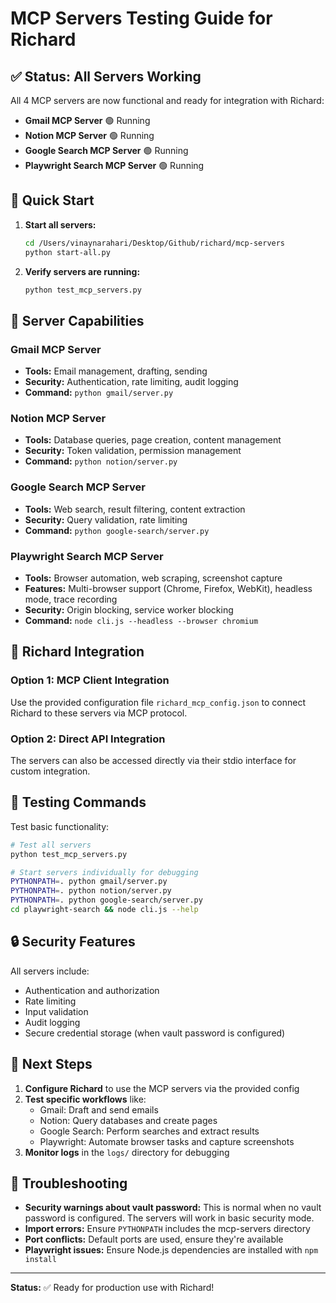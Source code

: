 # MCP Servers Testing Guide for Richard

## ✅ Status: All Servers Working

All 4 MCP servers are now functional and ready for integration with Richard:

- **Gmail MCP Server** 🟢 Running
- **Notion MCP Server** 🟢 Running  
- **Google Search MCP Server** 🟢 Running
- **Playwright Search MCP Server** 🟢 Running

## 🚀 Quick Start

1. **Start all servers:**
   ```bash
   cd /Users/vinaynarahari/Desktop/Github/richard/mcp-servers
   python start-all.py
   ```

2. **Verify servers are running:**
   ```bash
   python test_mcp_servers.py
   ```

## 🔧 Server Capabilities

### Gmail MCP Server
- **Tools:** Email management, drafting, sending
- **Security:** Authentication, rate limiting, audit logging
- **Command:** `python gmail/server.py`

### Notion MCP Server  
- **Tools:** Database queries, page creation, content management
- **Security:** Token validation, permission management
- **Command:** `python notion/server.py`

### Google Search MCP Server
- **Tools:** Web search, result filtering, content extraction
- **Security:** Query validation, rate limiting
- **Command:** `python google-search/server.py`

### Playwright Search MCP Server
- **Tools:** Browser automation, web scraping, screenshot capture
- **Features:** Multi-browser support (Chrome, Firefox, WebKit), headless mode, trace recording
- **Security:** Origin blocking, service worker blocking
- **Command:** `node cli.js --headless --browser chromium`

## 🔗 Richard Integration

### Option 1: MCP Client Integration
Use the provided configuration file `richard_mcp_config.json` to connect Richard to these servers via MCP protocol.

### Option 2: Direct API Integration  
The servers can also be accessed directly via their stdio interface for custom integration.

## 🧪 Testing Commands

Test basic functionality:
```bash
# Test all servers
python test_mcp_servers.py

# Start servers individually for debugging
PYTHONPATH=. python gmail/server.py
PYTHONPATH=. python notion/server.py  
PYTHONPATH=. python google-search/server.py
cd playwright-search && node cli.js --help
```

## 🔒 Security Features

All servers include:
- Authentication and authorization
- Rate limiting
- Input validation  
- Audit logging
- Secure credential storage (when vault password is configured)

## 📝 Next Steps

1. **Configure Richard** to use the MCP servers via the provided config
2. **Test specific workflows** like:
   - Gmail: Draft and send emails
   - Notion: Query databases and create pages
   - Google Search: Perform searches and extract results
   - Playwright: Automate browser tasks and capture screenshots
3. **Monitor logs** in the `logs/` directory for debugging

## 🐛 Troubleshooting

- **Security warnings about vault password:** This is normal when no vault password is configured. The servers will work in basic security mode.
- **Import errors:** Ensure `PYTHONPATH` includes the mcp-servers directory
- **Port conflicts:** Default ports are used, ensure they're available
- **Playwright issues:** Ensure Node.js dependencies are installed with `npm install`

---

**Status:** ✅ Ready for production use with Richard!